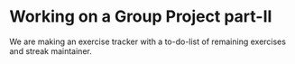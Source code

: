 # Working on a Group Project part-II

We are making an exercise tracker with a to-do-list of remaining exercises and streak maintainer.